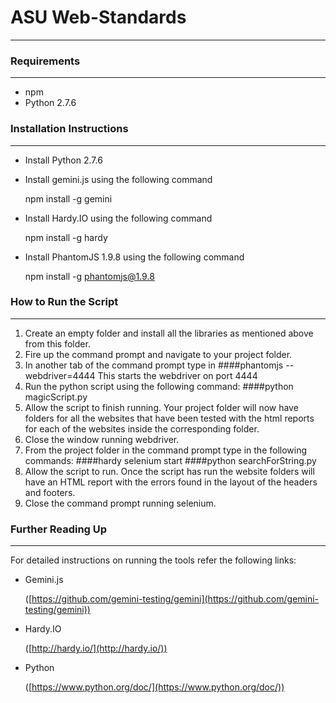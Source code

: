 # ASU Web-Standards

___________________________________

### Requirements
*********
+ npm 
+ Python 2.7.6

### Installation Instructions
***************
+ Install Python 2.7.6

+ Install gemini.js using the following command

	npm install -g gemini
	
+ Install Hardy.IO using the following command

	npm install -g hardy

+ Install PhantomJS 1.9.8 using the following command

	npm install -g phantomjs@1.9.8
	
### How to Run the Script
*************

1. Create an empty folder and install all the libraries as mentioned above from      this folder.
2. Fire up the command prompt and navigate to your project folder. 
3. In another tab of the command prompt type in 
	####phantomjs --webdriver=4444
	This starts the webdriver on port 4444
4. Run the python script using the following command: 
	####python magicScript.py
5. Allow the script to finish running. Your project folder will now have folders for all the websites that have been tested with the html reports for each of the websites inside the corresponding folder.
6.  Close the window running webdriver. 
7.  From the project folder in the command prompt type in the following commands:
	####hardy selenium start
	####python searchForString.py
8. Allow the script to run. Once the script has run the website folders will have an HTML report with the errors found in the layout of the headers and footers. 
9. Close the command prompt running selenium. 

### Further Reading Up
**********************
For detailed instructions on running the tools refer the following links:

* Gemini.js

	([https://github.com/gemini-testing/gemini](https://github.com/gemini-testing/gemini))

* Hardy.IO

	([http://hardy.io/](http://hardy.io/))
	
* Python

	([https://www.python.org/doc/](https://www.python.org/doc/))

